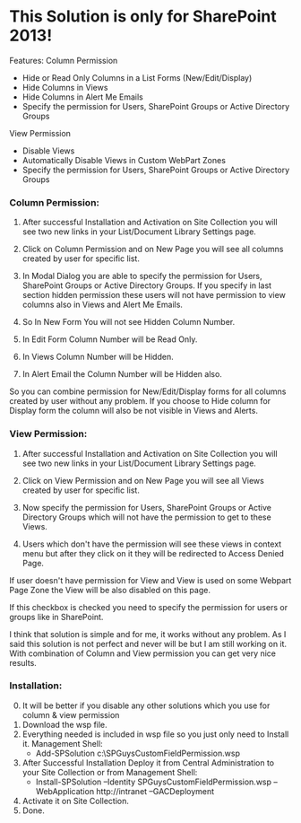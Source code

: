 # This Solution is only for SharePoint 2013!

Features:
Column Permission
- Hide or Read Only Columns in a List Forms (New/Edit/Display)
- Hide Columns in Views
- Hide Columns in Alert Me Emails
- Specify the permission for Users, SharePoint Groups or Active Directory Groups

View Permission
- Disable Views
- Automatically Disable Views in Custom WebPart Zones
- Specify the permission for Users, SharePoint Groups or Active Directory Groups

### Column Permission:
1. After successful Installation and Activation on Site Collection you will see two new links in your List/Document Library Settings page.

2. Click on Column Permission and on New Page you will see all columns created by user for specific list.

3. In Modal Dialog you are able to specify the permission for Users, SharePoint Groups or Active Directory Groups. If you specify in last section hidden permission these users will not have permission to view columns also in Views and Alert Me Emails. 

4. So In New Form You will not see Hidden Column Number.

5. In Edit Form Column Number will be Read Only.

6. In Views Column Number will be Hidden.

7. In Alert Email the Column Number will be Hidden also.

So you can combine permission for New/Edit/Display forms for all columns created by user without any problem. If you choose to Hide column for Display form the column will also be not visible in Views and Alerts.

### View Permission:
1. After successful Installation and Activation on Site Collection you will see two new links in your List/Document Library Settings page.

2. Click on View Permission and on New Page you will see all Views created by user for specific list.
3. Now specify the permission for Users, SharePoint Groups or Active Directory Groups which will not have the permission to get to these Views.

4. Users which don't have the permission will see these views in context menu but after they click on it they will be redirected to Access Denied Page.

If user doesn't have permission for View and View is used on some Webpart Page Zone the View will be also disabled on this page. 

If this checkbox is checked you need to specify the permission for users or groups like in SharePoint.

I think that solution is simple and for me, it works without any problem. As I said this solution is not perfect and never will be but I am still working on it. With combination of Column and View permission you can get very nice results.

### Installation:
0. It will be better if you disable any other solutions which you use for column & view permission
1. Download the wsp file. 
2. Everything needed is included in wsp file so you just only need to Install it.
Management Shell:
   - Add-SPSolution c:\SPGuysCustomFieldPermission.wsp
3. After Successful Installation Deploy it from Central Administration to your Site Collection or from
Management Shell:
   - Install-SPSolution –Identity SPGuysCustomFieldPermission.wsp –WebApplication http://intranet –GACDeployment
4. Activate it on Site Collection.
5. Done.
